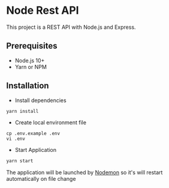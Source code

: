 # Node Rest API

This project is a REST API with Node.js and Express.

## Prerequisites
- Node.js 10+
- Yarn or NPM

## Installation
- Install dependencies
```bash
yarn install
```
- Create local environment file
```shell
cp .env.example .env
vi .env
```
- Start Application
```bash
yarn start
```
The application will be launched by [Nodemon](https://nodemon.com) so it's will restart automatically on file change
